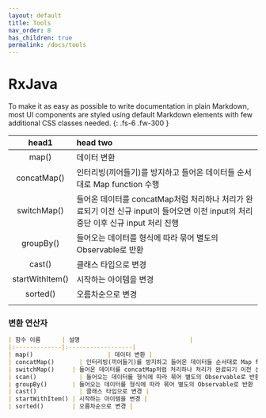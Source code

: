 ```yaml
---
layout: default
title: Tools
nav_order: 8
has_children: true
permalink: /docs/tools
---
```


# RxJava

To make it as easy as possible to write documentation in plain Markdown, most UI components are styled using default Markdown elements with few additional CSS classes needed.
{: .fs-6 .fw-300 }



|      head1      | head two                                                     |
| :-------------: | :----------------------------------------------------------- |
|      map()      | 데이터 변환                                                  |
|   concatMap()   | 인터리빙(끼어들기)를 방지하고 들어온 데이터들 순서대로 Map function 수행 |
|   switchMap()   | 들어온 데이터를 concatMap처럼 처리하나 처리가 완료되기 이전 신규 input이 들어오면 이전 input의 처리 중단 이후 신규 input 처리 진행 |
|    groupBy()    | 들어오는 데이터를 형식에 따라 묶어 별도의 Observable로 반환  |
|     cast()      | 클래스 타입으로 변경                                         |
| startWithItem() | 시작하는 아이템을 변경                                       |
|    sorted()     | 오름차순으로 변경                                            |
|                 |                                                              |

### 변환 연산자

```markdown
| 함수 이름      | 설명								|
|:-------------|:------------------|
| map() 			 		| 데이터 변환 |
| concatMap() 		| 인터리빙(끼어들기)를 방지하고 들어온 데이터들 순서대로 Map function 수행  |
| switchMap()     | 들어온 데이터를 concatMap처럼 처리하나 처리가 완료되기 이전 신규 input이 들어오면 이전 input의 처리 중단 이후 신규 input 처리 진행 |
| scan()        	| 들어오는 데이터를 형식에 따라 묶어 별도의 Observable로 반환 |
| groupBy()       | 들어오는 데이터를 형식에 따라 묶어 별도의 Observable로 반환 |
| cast()        	| 클래스 타입으로 변경 |
| startWithItem() | 시작하는 아이템을 변경 |
| sorted()        | 오름차순으로 변경 |
```

